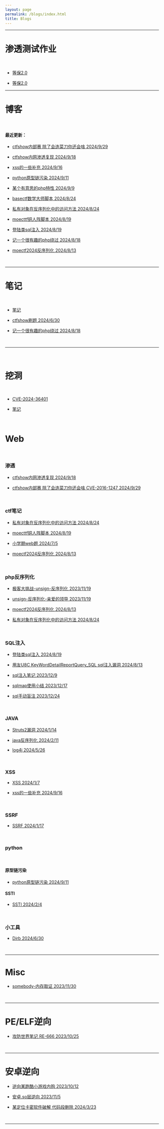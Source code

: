 ```yaml
---
layout: page
permalink: /blogs/index.html
title: Blogs
---
```


***

# 渗透测试作业

<br>

* [等保2.0](https://54huarui.github.io/blogs/zuoye1)

* [等保2.0](https://54huarui.github.io/blogs/zuoye1)





***

# 博客

<br>

#### 最近更新：

* [ctfshow内部赛 除了会连菜刀你还会啥 2024/9/29](https://54huarui.github.io/blogs/dingshi)

* [ctfshow内网渗透复现 2024/9/18](https://54huarui.github.io/blogs/internalwww)

* [xss的一些补充 2024/9/16](https://54huarui.github.io/blogs/srcxss)

* [python原型链污染 2024/9/11](https://54huarui.github.io/blogs/python原型链污染)

* [某个有意思的php特性 2024/9/9](https://54huarui.github.io/blogs/phptxx)

* [basectf数学大师脚本 2024/8/24](https://54huarui.github.io/blogs/mathma)

* [私有对象在反序列化中的访问方法 2024/8/24](https://54huarui.github.io/blogs/unif)

* [moecttf铜人阵脚本 2024/8/19](https://54huarui.github.io/blogs/tongren)

* [登陆类sql注入 2024/8/19](https://54huarui.github.io/blogs/sqllogin)

* [记一个很有趣的php绕过 2024/8/18](https://54huarui.github.io/blogs/php1)

* [moectf2024反序列化 2024/8/13](https://54huarui.github.io/blogs/uni3)


<br>

******
# 笔记


<br>


* [笔记](https://54huarui.github.io/blogs/biji)

* [ctfshow刷题 2024/6/30](https://54huarui.github.io/blogs/ctfshows)

* [记一个很有趣的php绕过 2024/8/18](https://54huarui.github.io/blogs/php1)

<br>

******

<br>

# 挖洞

<br>

* [CVE-2024-36401](https://54huarui.github.io/blogs/geo)

* [笔记](https://54huarui.github.io/blogs/donk)

<br>


# Web

<br>

### 渗透

* [ctfshow内网渗透复现 2024/9/18](https://54huarui.github.io/blogs/internalwww)

* [ctfshow内部赛 除了会连菜刀你还会啥 CVE-2016-1247 2024/9/29](https://54huarui.github.io/blogs/dingshi)


<br>

### ctf笔记

* [私有对象在反序列化中的访问方法 2024/8/24](https://54huarui.github.io/blogs/unif)

* [moecttf铜人阵脚本 2024/8/19](https://54huarui.github.io/blogs/tongren)

* [小学期web题 2024/7/5](https://54huarui.github.io/blogs/xxqweb)

* [moectf2024反序列化 2024/8/13](https://54huarui.github.io/blogs/uni3)


<br>

### php反序列化

- [极客大挑战-unsign-反序列化 2023/11/19](https://54huarui.github.io/blogs/unis)

- [unsign-反序列化-亲爱的领导 2023/11/19](https://54huarui.github.io/blogs/unis2)

- [moectf2024反序列化 2024/8/13](https://54huarui.github.io/blogs/uni3)

- [私有对象在反序列化中的访问方法 2024/8/24](https://54huarui.github.io/blogs/unif)

<br>

### SQL注入

- [登陆类sql注入 2024/8/19](https://54huarui.github.io/blogs/sqllogin)

- [用友U8C KeyWordDetailReportQuery_SQL sql注入漏洞 2024/8/13](https://54huarui.github.io/blogs/sqlyy)

- [sql注入笔记 2023/12/9](https://54huarui.github.io/blogs/sql1)

- [sqlmap使用小结 2023/12/17](https://54huarui.github.io/blogs/sql2)

- [sql手动盲注 2023/12/24](https://54huarui.github.io/blogs/sql3)

<br>

### JAVA

- [Struts2漏洞 2024/1/14](https://54huarui.github.io/blogs/java)

- [java反序列化 2024/2/11](https://54huarui.github.io/blogs/javax)

- [log4j 2024/5/26](https://54huarui.github.io/blogs/log4j)

<br>

### XSS

- [XSS 2024/1/7](https://54huarui.github.io/blogs/xss)

- [xss的一些补充 2024/9/16](https://54huarui.github.io/blogs/srcxss)

<br>

### SSRF

* [SSRF 2024/1/17](https://54huarui.github.io/blogs/SSRF)

<br>

### python

<br>

#### 原型链污染

* [python原型链污染 2024/9/11](https://54huarui.github.io/blogs/python原型链污染)

#### SSTI

* [SSTI 2024/2/4](https://54huarui.github.io/blogs/SSTI)

<br>

### 小工具

* [Dirb 2024/6/30](https://54huarui.github.io/blogs/dirb扫)

<br>

*********

# Misc
    
- [somebody-内存取证 2023/11/30](https://54huarui.github.io/blogs/somebody)
    
    
<br>

***

# PE/ELF逆向
    
- [攻防世界笔记 RE-666 2023/10/25 ](https://54huarui.github.io/blogs/RE-666)
    
    
<br>

******

# 安卓逆向
    
    
- [逆向某跑酷小游戏内购 2023/10/12 ](https://54huarui.github.io/blogs/paoku)
    
- [安卓.so层逆向 2023/11/5 ](https://54huarui.github.io/blogs/so)

- [某定位卡密软件破解 代码段删除 2024/3/23 ](https://54huarui.github.io/blogs/anduni)

<br>

******